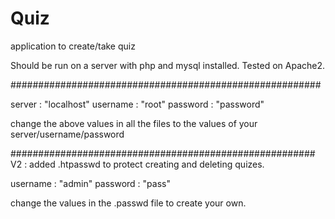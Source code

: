 # Quiz
application to create/take quiz

Should be run on a server with php and mysql installed.
Tested on Apache2.

########################################################

server : "localhost"
username : "root"
password : "password"

change the above values in all the files to the values of your server/username/password

#######################################################
V2 : added .htpasswd to protect creating and deleting quizes.

username : "admin"
password : "pass"

change the values in the .passwd file to create your own.
